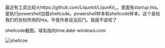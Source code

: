 最近有工具比较火https://github.com/Liqunkit/LiqunKit_。里面有startup.hta。是执行powershell加载shellcode。powershell样本和shellcode样本。这个是给我们的目标所用的hta。毕竟作者说没后门。我就不说哈了

shellcode截图。域名指向time.date-windows.com

![shellcoe](https://raw.githubusercontent.com/Anonymous-ghost/LiqunKit_1.5_startup.hta_shellcode/main/shellcode.jpg)<br/>
